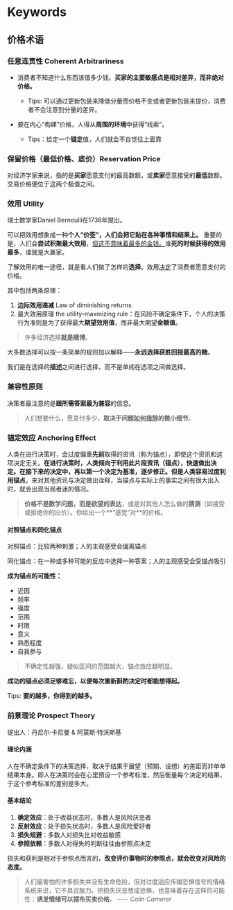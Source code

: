 # Keywords

## 价格术语

### 任意连贯性 Coherent Arbitrariness

* 消费者不知道什么东西该值多少钱。**买家的主要敏感点是相对差异，而非绝对价格。**
  * Tips: 可以通过更新包装来降低分量而价格不变或者更新包装来提价，消费者不会注意到分量的差异。

* 要在内心“构建”价格，人得从**周围的环境**中获得“线索”。
  * Tips：给定一个**锚定**值，人们就会不自觉往上面靠





### 保留价格（最低价格、底价）Reservation Price

对经济学家来说，指的是**买家**愿意支付的最高数额，或**卖家**愿意接受的**最低**数额。交易价格便位于这两个极值之间。



### 效用 Utility

瑞士数学家Daniel Bernoulli在1738年提出。

可以把效用想象成一种**个人“价签”，人们会把它贴在各种事情和结果上。** 重要的是，人们会**尝试积聚最大效用**，<u>但这不意味着最多的金钱。</u>谁**死的时候获得的效用最多**，谁就是大赢家。

了解效用的唯一途径，就是看人们做了怎样的**选择**。效用<u>决定</u>了消费者愿意支付的价格。

其中包括两条原理：

1. **边际效用递减** Law of diminishing returns
2. 最大效用原理 the utility-maxmizing rule：在风险不确定条件下，个人的决策行为准则是为了获得最大******期望效用值******，而非最大期望**金额值**。



> 许多经济选择**就是赌博**。

大多数选择可以按一条简单的规则加以解释——**永远选择获胜回报最高的赌**。

我们是在选择的**描述**之间进行选择，而不是单纯在选项之间做选择。



### 兼容性原则

决策者最注意的是**跟所需答案最为兼容**的信息。

> 人们想要什么，愿意付多少，**取决于问题<u>如何措辞</u>的微小细节**。





### 锚定效应 Anchoring Effect

人类在进行决策时，会过度偏重**先前**取得的资讯（称为锚点），即使这个资讯和这项决定无关。**在进行决策时，人类倾向于利用此片段资讯（锚点），快速做出决定。**在接下来的决定中，再以第一个决定为基准，逐步修正。但是人类**容易过度利用锚点**，来对其他资讯与决定做出诠释，当锚点与实际上的事实之间有很大出入时，就会出现当局者迷的情况。

> **价格不是数学问题，而是欲望的表达**，或是对其他人怎么做的**猜测**（如接受或拒绝你的出价）。你给出一个**“感觉”对**的价格。



#### 对照锚点和同化锚点

对照锚点：比较两种刺激；人的主观感受会偏离锚点

同化锚点：在一种或多种可能的反应中选择一种答案；人的主观感受会受锚点吸引

**成为锚点的可能性：**

- 近因
- 频率
- 强度
- 范围
- 时限
- 意义
- 熟悉程度
- 自我参与

> 不确定性越强，疑似区间的范围越大，锚点效应越明显。

**成功的锚点必须足够难忘，以便每次重新斟酌决定时都能想得起。**

Tips: **要的越多，你得到的越多。**



### 前景理论 Prospect Theory

提出人：丹尼尔·卡尼曼 & 阿莫斯·特沃斯基

#### 理论内涵

人在不确定条件下的决策选择，取决于结果于展望（预期、设想）的差距而非单单结果本身。即人在决策时会在心里预设一个参考标准，然后衡量每个决定的结果，于这个参考标准的差别是多大。



#### 基本结论

1. **确定效应**：处于收益状态时，多数人是风险厌恶者
2. **反射效应**：处于损失状态时，多数人是风险爱好者
3. **损失规避**：多数人对损失比对收益敏感
4. **参照依赖**：多数人对得失的判断往往由参照点决定



损失和获利是相对于参照点而言的，**改变评价事物时的参照点，就会改变对风险的态度。**



> 人们最害怕的许多损失并没有生命危险，但对过度适应传输恐惧信号的情绪系统来说，它不具说服力。把损失厌恶想成恐惧，也意味着存在这样的可能性：**诱发情绪可以摆布买卖价格**。 ---- *Colin Camerer*







